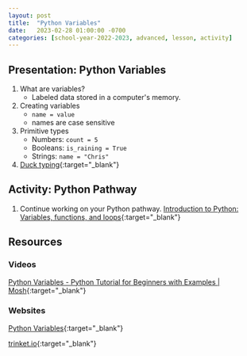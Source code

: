 ```yaml
---
layout: post
title:  "Python Variables"
date:   2023-02-28 01:00:00 -0700
categories: [school-year-2022-2023, advanced, lesson, activity]
---
```


## Presentation: Python Variables

1. What are variables?
    * Labeled data stored in a computer's memory.
2. Creating variables
    * `name = value`
    * names are case sensitive
3. Primitive types
    * Numbers: `count = 5`
    * Booleans: `is_raining = True`
    * Strings: `name = "Chris"`
4. [Duck typing](https://en.wikipedia.org/wiki/Duck_typing){:target="_blank"}

## Activity: Python Pathway

1. Continue working on your Python pathway.
    [Introduction to Python: Variables, functions, and loops](https://projects.raspberrypi.org/en/pathways/python-intro){:target="_blank"}

## Resources

### Videos

[Python Variables - Python Tutorial for Beginners with Examples | Mosh](https://www.youtube.com/watch?v=cQT33yu9pY8){:target="_blank"}

### Websites

[Python Variables](https://www.w3schools.com/python/python_variables.asp){:target="_blank"}

[trinket.io](https://trinket.io/){:target="_blank"}
